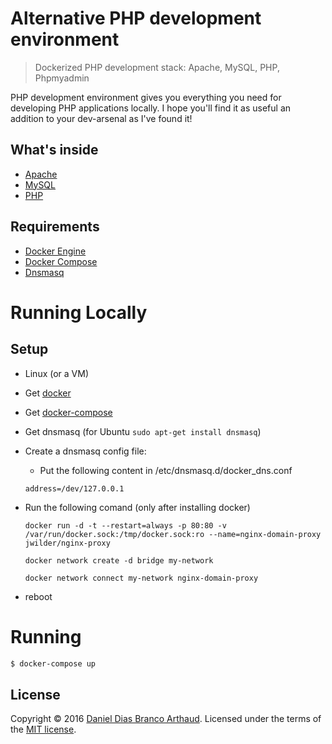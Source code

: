 # Alternative PHP development environment

> Dockerized PHP development stack: Apache, MySQL, PHP, Phpmyadmin

PHP development environment gives you everything you need for developing PHP applications locally. I hope you'll find it as useful an addition to your dev-arsenal as I've found it!

## What's inside

* [Apache](http://apache.org/)
* [MySQL](http://www.mysql.com/)
* [PHP](http://php.net/)

## Requirements

* [Docker Engine](https://docs.docker.com/installation/)
* [Docker Compose](https://docs.docker.com/compose/)
* [Dnsmasq](https://help.ubuntu.com/community/Dnsmasq)

# Running Locally

## Setup
- Linux (or a VM)
- Get [docker](https://docker.com)
- Get [docker-compose](https://github.com/docker/compose)
- Get dnsmasq (for Ubuntu ```sudo apt-get install dnsmasq```)
- Create a dnsmasq config file:
  - Put the following content in /etc/dnsmasq.d/docker_dns.conf
  ```
  address=/dev/127.0.0.1
  ```
- Run the following comand (only after installing docker)

  ```
  docker run -d -t --restart=always -p 80:80 -v /var/run/docker.sock:/tmp/docker.sock:ro --name=nginx-domain-proxy jwilder/nginx-proxy
  ```

  ```
  docker network create -d bridge my-network
  ```

  ```
  docker network connect my-network nginx-domain-proxy
  ```

- reboot

# Running

```sh
$ docker-compose up
```

## License

Copyright &copy; 2016 [Daniel Dias Branco Arthaud](http://github.com/darthaud). Licensed under the terms of the [MIT license](LICENSE.md).
